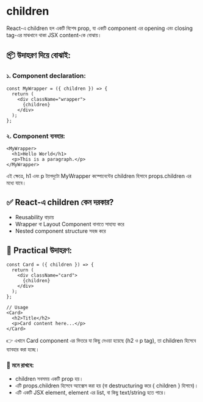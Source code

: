 # children
React-এ children হল একটি বিশেষ prop, যা একটি component এর opening এবং closing tag-এর মাঝখানে থাকা JSX content-কে বোঝায়।

## 📦 উদাহরণ দিয়ে বোঝাই:
### ১. Component declaration:
```
const MyWrapper = ({ children }) => {
  return (
    <div className="wrapper">
      {children}
    </div>
  );
};
```
### ২. Component ব্যবহার:
```
<MyWrapper>
  <h1>Hello World</h1>
  <p>This is a paragraph.</p>
</MyWrapper>
```
এই ক্ষেত্রে, h1 এবং p ট্যাগদুটো MyWrapper কম্পোনেন্টের children হিসাবে props.children এর মধ্যে যাবে।

## ✅ React-এ children কেন দরকার?
- Reusability বাড়ায়
- Wrapper বা Layout Component বানাতে সাহায্য করে
- Nested component structure সহজ করে

## 🔧 Practical উদাহরণ:
```
const Card = ({ children }) => {
  return (
    <div className="card">
      {children}
    </div>
  );
};
```
```
// Usage
<Card>
  <h2>Title</h2>
  <p>Card content here...</p>
</Card>
```
👉 এখানে Card component এর ভিতরে যা কিছু দেওয়া হয়েছে (h2 ও p tag), তা children হিসেবে ব্যাবহার করা হচ্ছে।

### 🚨 মনে রাখবে:
- children সবসময় একটি prop হয়।
- এটি props.children হিসেবে অ্যাক্সেস করা হয় (বা destructuring করে { children } হিসাবে)।
- এটি একটি JSX element, element এর list, বা কিছু text/string হতে পারে।

